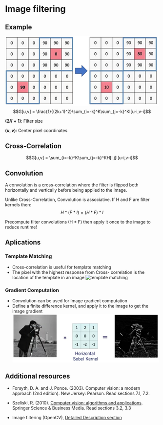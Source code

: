 # Image filtering

## Example

![example](./example.jpg)
$$G[u,v] = \frac{1}{(2k+1)^2}\sum_{i=-k}^K\sum_{j=-k}^KI[u-i,v-i]$$

**$(2K+1)$**: Filter size

**$(u,v)$**: Center pixel coordinates

## Cross-Correlation

$$G[u,v] = \sum_{i=-k}^K\sum_{j=-k}^KH[i,j]I[u-i,v-i]$$

## Convolution

A convolution is a cross-correlation where the filter is flipped both horizontally and vertically before being applied to the image.

Unlike Cross-Correlation, Convolution is associative.
If H and F are filter kernels then:$$H*(F*I)=(H*F)*I$$

Precompute filter convolutions (H * F) then apply it once to the image to reduce runtime!

## Aplications

### Template Matching

* Cross-correlation is useful for template matching
* The pixel with the highest response from Cross- correlation is the location of the template in an image
![template matching](./template%20matching.png)

### Gradient Computation

* Convolution can be used for Image gradient computation
* Define a finite difference kernel, and apply it to the image
to get the image gradient
![sobel](./sobel.jpg)

## Additional resources

* Forsyth, D. A. and J. Ponce. (2003). Computer vision: a modern approach (2nd edition). New Jersey: Pearson. Read sections 7.1, 7.2.

* Szeliski, R. (2010). [Computer vision: algorithms and applications](http://szeliski.org/Book/drafts/SzeliskiBook_20100903_draft.pdf). Springer Science & Business Media. Read sections  3.2, 3.3

* Image filtering (OpenCV), [Detailed Description section](https://docs.opencv.org/3.4.3/d4/d86/group__imgproc__filter.html)
